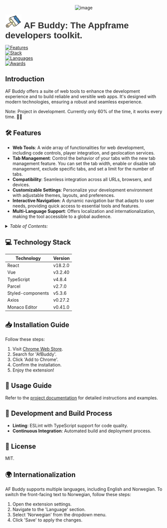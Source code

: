 <p align="center">
  
  <img src="https://github.com/JayRichh/afbuddy/assets/18374849/d4187421-6c7d-457d-8505-75c7c2a5e9aa" alt="image" />

</p>

<p align="center">
  <h1 style="font-family: Arial, sans-serif; color: #333; display: inline;">
  <img src="/assets/icons/logo-bg-48.png" alt="image" />
    <span> AF Buddy: The Appframe developers toolkit. </span>  
  </h1>
</p>

[![Features](https://img.shields.io/badge/%20Features%20-%20Web%20Styling%20|%20Themes%20|%20Save/Load%20Snippets%20|%20User--Agents%20|%20Geolocation-007bff?style=flat-square&logo=features&logoColor=white)](link-to-features)<br>
[![Stack](https://img.shields.io/badge/%20Tech%20-%20React%20|%20Vue%20|%20TypeScript-4caf50?style=flat-square&logo=technology&logoColor=white)](link-to-technologies)<br>
[![Languages](https://img.shields.io/badge/%20Languages%20-%20English%20|%20Norwegian-ffeb3b?style=flat-square&logo=languages&logoColor=black)](link-to-languages)<br>
[![Awards](https://img.shields.io/badge/%20Awards%20-%20Best%20Development%20Buddy%20|%20Rubber%20Duck-gold?style=flat-square&logo=award&logoColor=black)](link-to-award)

## Introduction

AF Buddy offers a suite of web tools to enhance the development experience and to build reliable and versitile web apps. It's designed with modern technologies, ensuring a robust and seamless experience.

Note: Project in development. Currently only 60% of the time, it works every time. 🤷‍♂️

<h2>🛠️ Features</h2>

- **Web Tools**: A wide array of functionalities for web development, including code controls, player integration, and geolocation services.
- **Tab Management**: Control the behavior of your tabs with the new tab management feature. You can set the tab width, enable or disable tab management, exclude specific tabs, and set a limit for the number of tabs.
- **Compatibility**: Seamless integration across all URLs, browsers, and devices.
- **Customizable Settings**: Personalize your development environment with adjustable themes, layouts, and preferences.
- **Interactive Navigation**: A dynamic navigation bar that adapts to user needs, providing quick access to essential tools and features.
- **Multi-Language Support**: Offers localization and internationalization, making the tool accessible to a global audience.

<details>
<summary><i>Table of Contents:</i></summary>

1. [Introduction](#introduction)
2. [Features](#features)
3. [Technology Stack](#technology-stack)
4. [Installation Guide](#installation-guide)
5. [Usage Guide](#usage-guide)
6. [Development and Build Process](#development-and-build-process)
7. [License Information](#license-information)
8. [Internationalization](#internationalization)

</details>

<h2>💻 Technology Stack</h2>

| Technology        | Version |
| ----------------- | ------- |
| React             | v18.2.0 |
| Vue               | v3.2.40 |
| TypeScript        | v4.8.4  |
| Parcel            | v2.7.0  |
| Styled-components | v5.3.6  |
| Axios             | v0.27.2 |
| Monaco Editor     | v0.41.0 |

<h2>📥 Installation Guide</h2>

Follow these steps:

1. Visit [Chrome Web Store](link-to-chrome-web-store).
2. Search for 'AfBuddy'.
3. Click 'Add to Chrome'.
4. Confirm the installation.
5. Enjoy the extension!

<h2>📘 Usage Guide</h2>

Refer to the [project documentation](link-to-documentation) for detailed instructions and examples.

<h2>🧪 Development and Build Process</h2>

- **Linting**: ESLint with TypeScript support for code quality.
- **Continuous Integration**: Automated build and deployment process.

<h2>📜 License</h2>

MIT.

<h2>🌍 Internationalization</h2>

AF Buddy supports multiple languages, including English and Norwegian. To switch the front-facing text to Norwegian, follow these steps:

1. Open the extension settings.
2. Navigate to the 'Language' section.
3. Select 'Norwegian' from the dropdown menu.
4. Click 'Save' to apply the changes.
